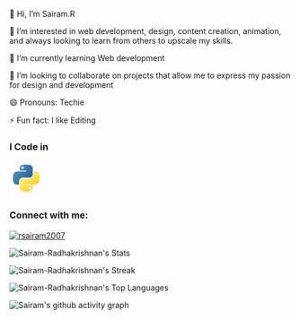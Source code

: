 👋 Hi, I’m Sairam.R

👀 I’m interested in web development, design, content creation, animation, and always looking to learn from others to upscale my skills.

🌱 I’m currently learning Web development 

💞️ I’m looking to collaborate on projects that allow me to express my passion for design and development

😄 Pronouns: Techie

⚡ Fun fact: I like Editing 

<h3>I Code in</h3
<p align="left"> <a href="https://www.python.org" target="_blank" rel="noreferrer"> <img src="https://raw.githubusercontent.com/devicons/devicon/master/icons/python/python-original.svg" alt="python" width="60" height="60"/> </a> </p>


<h3 align="left">Connect with me:</h3>
<p align="left">
<a href="https://www.hackerrank.com/rsairam2007"  target=”_blank”  > <img align="center" src="https://raw.githubusercontent.com/rahuldkjain/github-profile-readme-generator/master/src/images/icons/Social/hackerrank.svg" alt="rsairam2007" height="100" width="75" /></a>
</p>


![Sairam-Radhakrishnan's Stats](https://github-readme-stats.vercel.app/api?username=Sairam-Radhakrishnan&theme=vue-dark&show_icons=true&hide_border=true&count_private=false)

![Sairam-Radhakrishnan's Streak](https://github-readme-streak-stats.herokuapp.com/?user=Sairam-Radhakrishnan&theme=vue-dark&hide_border=true)

![Sairam-Radhakrishnan's Top Languages](https://github-readme-stats.vercel.app/api/top-langs/?username=Sairam-Radhakrishnan&theme=vue-dark&show_icons=true&hide_border=true&layout=compact)


![Sairam's github activity graph](https://github-readme-activity-graph.vercel.app/graph?username=Sairam-Radhakrishnan&bg_color=000000&color=d7c3fe&line=a4c6bc&point=a98989&area=true&hide_border=true)

<!---
Sairam-Radhakrishnan/Sairam-Radhakrishnan is a ✨ special ✨ repository because its `README.md` (this file) appears on your GitHub profile.
You can click the Preview link to take a look at your changes.
--->
